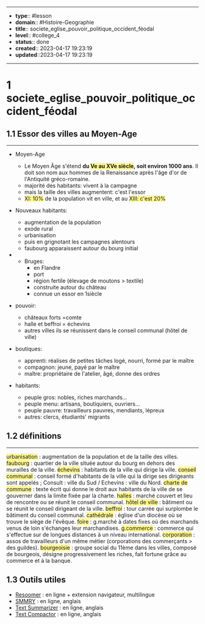 

---
- **type**:: #lesson
- **domain**:: #Histoire-Geographie
- **title**:: societe_eglise_pouvoir_politique_occident_féodal
- **level**:: #college_4
- **status**:: done
- **created**:: 2023-04-17 19:23:19
- **updated**::2023-04-17 19:23:19
---

# 1	societe_eglise_pouvoir_politique_occident_féodal

## 1.1	Essor des villes au Moyen-Age
---

- Moyen-Age
	- Le Moyen Âge s'étend **du <span style="background:#fff88f">Ve au XVe siècle</span>, soit environ 1000 ans**. Il doit son nom aux hommes de la Renaissance après l'âge d'or de l'Antiquité gréco-romaine.
	- majorité des habitants: vivent à la campagne
	- mais la taille des villes augmentent: c'est l'essor
	- <span style="background:#fff88f">XI: 10%</span> de la population vit en ville, et au <span style="background:#fff88f">XIII: c'est 20%</span>

- Nouveaux habitants:
	- augmentation de la population 
	- exode rural
	- urbanisation
	- puis en grignotant les campagnes alentours
	- faubourg apparaissent autour du bourg initial

- - Bruges:
	- en Flandre
	- port
	- région fertile (élevage de moutons > textile)
	- construite autour du château
	- connue un essor en 1siècle

- pouvoir:
	- châteaux forts =comte
	- halle et beffroi = échevins
	- autres villes ils se réunissent dans le conseil communal (hôtel de ville)

- boutiques:
	- apprenti: réalises de petites tâches logé, nourri, formé par le maître
	- compagnon: jeune, payé par le maître
	- maître: propriétaire de l'atelier, âgé, donne des ordres

- habitants:
	- peuple gros: nobles, riches marchands…
	- peuple menu: artisans, boutiquiers, ouvriers…
	- peuple pauvre: travailleurs pauvres, mendiants, lépreux
	- autres: clercs, étudiants' migrants

## 1.2	définitions
---

<span style="background:#fff88f">urbanisation</span> : augmentation de la population et de la taille des villes.
<span style="background:#fff88f">faubourg</span> : quartier de la ville située autour du bourg en dehors des murailles de la ville.
<span style="background:#fff88f">échevins</span> : habitants de la ville qui dirige la ville. 
<span style="background:#fff88f">conseil communal</span> : conseil formé d'habitants de la ville qui la dirige ses dirigeants sont appelés ;
Consult : ville du Sud / Echevins : ville du Nord.
<span style="background:#fff88f">charte de commune</span> : texte écrit qui donne le droit aux habitants de la ville de se gouverner dans la limite fixée par la charte.
<span style="background:#fff88f">halles</span> : marché couvert et lieu de rencontre ou se réunit le conseil communal.
<span style="background:#fff88f">hôtel de ville</span> : bâtiment ou se réunit le  conseil dirigeant de la ville.
<span style="background:#fff88f">beffroi</span> : tour carrée qui surplombe le bâtiment du conseil communal.
<span style="background:#fff88f">cathédrale</span> : église d'un diocèse où se trouve le siège de l'évêque.
<span style="background:#fff88f">foire</span> : g.marché à dates fixes où des marchands venus de loin s'échanges leur marchandises.
<span style="background:#fff88f">g.commerce</span> : commerce qui s'effectue sur de longues distances à un niveau international.
<span style="background:#fff88f">corporation</span> : assos de travailleurs d'un même métier (corporations des commerçants > des guildes).
<span style="background:#fff88f">bourgeoisie</span> : groupe social du 11ème dans les villes, composé de bourgeois, désigne progressivement les riches, fait fortune grâce au commerce et à la banque.



## 1.3	Outils utiles

-   [Resoomer](https://resoomer.com/fr) : en ligne + extension navigateur, multilingue
-   [SMMRY](https://smmry.com/) : en ligne, anglais
-   [Text Summarizer](http://textsummarization.net/text-summarizer) : en ligne, anglais
-   [Text Compactor](https://www.textcompactor.com/) : en ligne, anglais